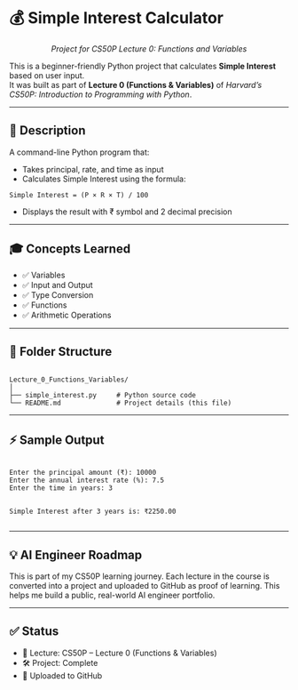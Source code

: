 <h1>💰 Simple Interest Calculator</h1>
<p align="center">
  <i>Project for CS50P Lecture 0: Functions and Variables</i>
</p>


<p>
  This is a beginner-friendly Python project that calculates <strong>Simple Interest</strong> based on user input.<br>
  It was built as part of <strong>Lecture 0 (Functions & Variables)</strong> of <em>Harvard’s CS50P: Introduction to Programming with Python</em>.
</p>

<hr>

<h2>📜 Description</h2>
<p>
  A command-line Python program that:
  <ul>
    <li>Takes principal, rate, and time as input</li>
    <li>Calculates Simple Interest using the formula:</li>
  </ul>
  <pre><code>Simple Interest = (P × R × T) / 100</code></pre>
  <ul>
    <li>Displays the result with ₹ symbol and 2 decimal precision</li>
  </ul>
</p>

<hr>

<h2>🎓 Concepts Learned</h2>
<ul>
  <li>✅ Variables</li>
  <li>✅ Input and Output</li>
  <li>✅ Type Conversion</li>
  <li>✅ Functions</li>
  <li>✅ Arithmetic Operations</li>
</ul>

<hr>

<h2>📁 Folder Structure</h2>

<pre><code>
Lecture_0_Functions_Variables/
│
├── simple_interest.py     # Python source code
└── README.md              # Project details (this file)
</code></pre>

<hr>

<h2>⚡ Sample Output</h2>
<pre><code>
Enter the principal amount (₹): 10000
Enter the annual interest rate (%): 7.5
Enter the time in years: 3

Simple Interest after 3 years is: ₹2250.00
</code></pre>

<hr>

<h2>💡 AI Engineer Roadmap</h2>
<p>
  This is part of my CS50P learning journey. Each lecture in the course is converted into a project and uploaded to GitHub as proof of learning.
  This helps me build a public, real-world AI engineer portfolio.
</p>

<hr>

<h2>✅ Status</h2>
<ul>
  <li>📘 Lecture: CS50P – Lecture 0 (Functions & Variables)</li>
  <li>🛠️ Project: Complete</li>
  <li>🔗 Uploaded to GitHub</li>
</ul>


